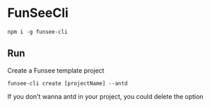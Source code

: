 # FunSeeCli


```
npm i -g funsee-cli
```
## Run
Create a Funsee template project 
```
funsee-cli create [projectName] --antd
```
If you don't wanna antd in your project, you could delete the option
